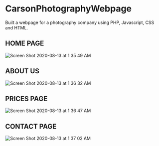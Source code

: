 # CarsonPhotographyWebpage

Built a webpage for a photography company using PHP, Javascript, CSS and HTML.

## HOME PAGE
![Screen Shot 2020-08-13 at 1 35 49 AM](https://user-images.githubusercontent.com/52684850/90113750-a9691580-dd06-11ea-8f40-86b1ca1010fd.png)

## ABOUT US 
![Screen Shot 2020-08-13 at 1 36 32 AM](https://user-images.githubusercontent.com/52684850/90113810-ba198b80-dd06-11ea-8500-b34f5373f064.png)

## PRICES PAGE
![Screen Shot 2020-08-13 at 1 36 47 AM](https://user-images.githubusercontent.com/52684850/90113855-c867a780-dd06-11ea-85e9-90c3172f8809.png)

## CONTACT PAGE
![Screen Shot 2020-08-13 at 1 37 02 AM](https://user-images.githubusercontent.com/52684850/90113703-98b89f80-dd06-11ea-8cf7-0e0c0739d229.png)
